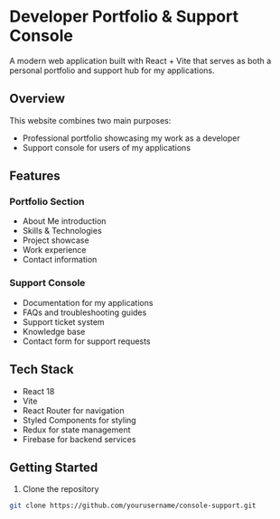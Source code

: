# Developer Portfolio & Support Console

A modern web application built with React + Vite that serves as both a personal portfolio and support hub for my applications.

## Overview

This website combines two main purposes:
- Professional portfolio showcasing my work as a developer
- Support console for users of my applications

## Features

### Portfolio Section
- About Me introduction
- Skills & Technologies
- Project showcase
- Work experience
- Contact information

### Support Console
- Documentation for my applications
- FAQs and troubleshooting guides
- Support ticket system
- Knowledge base
- Contact form for support requests

## Tech Stack

- React 18
- Vite
- React Router for navigation
- Styled Components for styling
- Redux for state management
- Firebase for backend services

## Getting Started

1. Clone the repository
```bash
git clone https://github.com/yourusername/console-support.git
```

